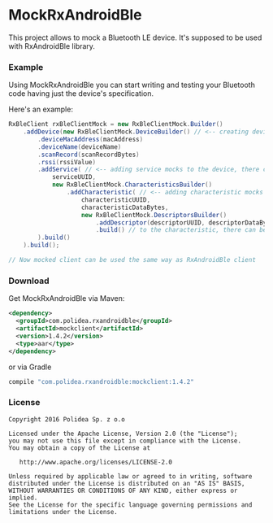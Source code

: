 MockRxAndroidBle
=============

This project allows to mock a Bluetooth LE device. It's supposed to be used with RxAndroidBle library.


### Example

Using MockRxAndroidBle you can start writing and testing your Bluetooth code having just the device's specification.

Here's an example:

```java
RxBleClient rxBleClientMock = new RxBleClientMock.Builder()
    .addDevice(new RxBleClientMock.DeviceBuilder() // <-- creating device mock, there can me multiple of them
        .deviceMacAddress(macAddress)
        .deviceName(deviceName)
        .scanRecord(scanRecordBytes)
        .rssi(rssiValue)
        .addService( // <-- adding service mocks to the device, there can be multiple of them
            serviceUUID,
            new RxBleClientMock.CharacteristicsBuilder()
                .addCharacteristic( // <-- adding characteristic mocks to the service, there can be multiple of them
                    characteristicUUID,
                    characteristicDataBytes,
                    new RxBleClientMock.DescriptorsBuilder()
                        .addDescriptor(descriptorUUID, descriptorDataBytes) // <-- adding descriptor mocks
                    	.build() // to the characteristic, there can be multiple of them
        ).build()
    ).build();

// Now mocked client can be used the same way as RxAndroidBle client
```

### Download

Get MockRxAndroidBle via Maven:

```xml
<dependency>
  <groupId>com.polidea.rxandroidble</groupId>
  <artifactId>mockclient</artifactId>
  <version>1.4.2</version>
  <type>aar</type>
</dependency>
```

or via Gradle

```groovy
compile "com.polidea.rxandroidble:mockclient:1.4.2"
```

### License

    Copyright 2016 Polidea Sp. z o.o

    Licensed under the Apache License, Version 2.0 (the "License");
    you may not use this file except in compliance with the License.
    You may obtain a copy of the License at

       http://www.apache.org/licenses/LICENSE-2.0

    Unless required by applicable law or agreed to in writing, software
    distributed under the License is distributed on an "AS IS" BASIS,
    WITHOUT WARRANTIES OR CONDITIONS OF ANY KIND, either express or implied.
    See the License for the specific language governing permissions and
    limitations under the License.
